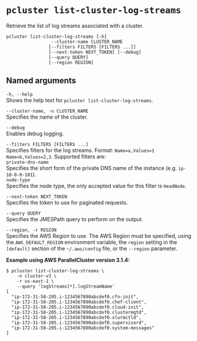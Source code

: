 # `pcluster list-cluster-log-streams`<a name="pcluster.list-cluster-log-streams-v3"></a>

Retrieve the list of log streams associated with a cluster\.

```
pcluster list-cluster-log-streams [-h]
                 --cluster-name CLUSTER_NAME                              
                [--filters FILTERS [FILTERS ...]]
                [--next-token NEXT_TOKEN] [--debug]
                [--query QUERY]
                [--region REGION]
```

## Named arguments<a name="pcluster-v3.list-cluster-log-streams.namedargs"></a>

`-h, --help`  
Shows the help text for `pcluster list-cluster-log-streams`\.

`--cluster-name, -n CLUSTER_NAME`  
Specifies the name of the cluster\.

`--debug`  
Enables debug logging\.

`--filters FILTERS [FILTERS ...]`  
Specifies filters for the log streams\. Format: `Name=a,Values=1 Name=b,Values=2,3`\. Supported filters are:    
`private-dns-name`  
Specifies the short form of the private DNS name of the instance \(e\.g\. `ip-10-0-0-101`\)\.  
`node-type`  
Specifies the node type, the only accepted value for this filter is `HeadNode`\.

`--next-token NEXT_TOKEN`  
Specifies the token to use for paginated requests\.

`--query QUERY`  
Specifies the JMESPath query to perform on the output\.

`--region, -r REGION`  
Specifies the AWS Region to use\. The AWS Region must be specified, using the `AWS_DEFAULT_REGION` environment variable, the `region` setting in the `[default]` section of the `~/.aws/config` file, or the `--region` parameter\.

**Example using AWS ParallelCluster version 3\.1\.4:**

```
$ pcluster list-cluster-log-streams \
    -n cluster-v3 \
    -r us-east-1 \
    --query 'logStreams[*].logStreamName'
[
  "ip-172-31-58-205.i-1234567890abcdef0.cfn-init",
  "ip-172-31-58-205.i-1234567890abcdef0.chef-client",
  "ip-172-31-58-205.i-1234567890abcdef0.cloud-init",
  "ip-172-31-58-205.i-1234567890abcdef0.clustermgtd",
  "ip-172-31-58-205.i-1234567890abcdef0.slurmctld",
  "ip-172-31-58-205.i-1234567890abcdef0.supervisord",
  "ip-172-31-58-205.i-1234567890abcdef0.system-messages"
]
```